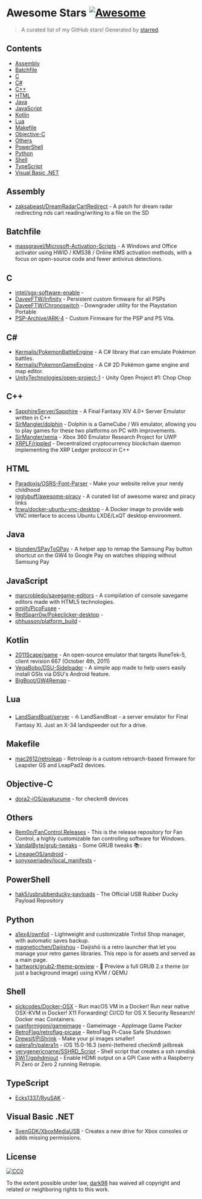 <!--lint disable awesome-contributing awesome-license awesome-list-item match-punctuation no-repeat-punctuation no-undefined-references awesome-spell-check-->
# Awesome Stars [![Awesome](https://awesome.re/badge.svg)](https://github.com/sindresorhus/awesome)

> A curated list of my GitHub stars! Generated by [starred](https://github.com/maguowei/starred).

## Contents

- [Assembly](#assembly)
- [Batchfile](#batchfile)
- [C](#c)
- [C#](#c#)
- [C++](#c++)
- [HTML](#html)
- [Java](#java)
- [JavaScript](#javascript)
- [Kotlin](#kotlin)
- [Lua](#lua)
- [Makefile](#makefile)
- [Objective-C](#objective-c)
- [Others](#others)
- [PowerShell](#powershell)
- [Python](#python)
- [Shell](#shell)
- [TypeScript](#typescript)
- [Visual Basic .NET](#visual-basic-.net)

## Assembly 

- [zaksabeast/DreamRadarCartRedirect](https://github.com/zaksabeast/DreamRadarCartRedirect) - A patch for dream radar redirecting nds cart reading/writing to a file on the SD

## Batchfile 

- [massgravel/Microsoft-Activation-Scripts](https://github.com/massgravel/Microsoft-Activation-Scripts) - A Windows and Office activator using HWID / KMS38 / Online KMS activation methods, with a focus on open-source code and fewer antivirus detections.

## C 

- [intel/sgx-software-enable](https://github.com/intel/sgx-software-enable) - 
- [DaveeFTW/Infinity](https://github.com/DaveeFTW/Infinity) - Persistent custom firmware for all PSPs
- [DaveeFTW/Chronoswitch](https://github.com/DaveeFTW/Chronoswitch) - Downgrader utility for the Playstation Portable
- [PSP-Archive/ARK-4](https://github.com/PSP-Archive/ARK-4) - Custom Firmware for the PSP and PS Vita.

## C# # 

- [Kermalis/PokemonBattleEngine](https://github.com/Kermalis/PokemonBattleEngine) - A C# library that can emulate Pokémon battles.
- [Kermalis/PokemonGameEngine](https://github.com/Kermalis/PokemonGameEngine) - A C# 2D Pokémon game engine and map editor.
- [UnityTechnologies/open-project-1](https://github.com/UnityTechnologies/open-project-1) - Unity Open Project #1: Chop Chop

## C++ 

- [SapphireServer/Sapphire](https://github.com/SapphireServer/Sapphire) - A Final Fantasy XIV 4.0+ Server Emulator written in C++
- [SirMangler/dolphin](https://github.com/SirMangler/dolphin) - Dolphin is a GameCube / Wii emulator, allowing you to play games for these two platforms on PC with improvements.
- [SirMangler/xenia](https://github.com/SirMangler/xenia) - Xbox 360 Emulator Research Project for UWP
- [XRPLF/rippled](https://github.com/XRPLF/rippled) - Decentralized cryptocurrency blockchain daemon implementing the XRP Ledger protocol in C++

## HTML 

- [Paradoxis/OSRS-Font-Parser](https://github.com/Paradoxis/OSRS-Font-Parser) - Make your website relive your nerdy childhood
- [Igglybuff/awesome-piracy](https://github.com/Igglybuff/awesome-piracy) - A curated list of awesome warez and piracy links
- [fcwu/docker-ubuntu-vnc-desktop](https://github.com/fcwu/docker-ubuntu-vnc-desktop) - A Docker image to provide web VNC interface to access Ubuntu LXDE/LxQT desktop environment.

## Java 

- [blunden/SPayToGPay](https://github.com/blunden/SPayToGPay) - A helper app to remap the Samsung Pay button shortcut on the GW4 to Google Pay on watches shipping without Samsung Pay

## JavaScript 

- [marcrobledo/savegame-editors](https://github.com/marcrobledo/savegame-editors) - A compilation of console savegame editors made with HTML5 technologies.
- [omijh/PicoFusee](https://github.com/omijh/PicoFusee) - 
- [RedSparr0w/Pokeclicker-desktop](https://github.com/RedSparr0w/Pokeclicker-desktop) - 
- [phhusson/platform_build](https://github.com/phhusson/platform_build) - 

## Kotlin 

- [2011Scape/game](https://github.com/2011Scape/game) - An open-source emulator that targets RuneTek-5, client revision 667 (October 4th, 2011)
- [VegaBobo/DSU-Sideloader](https://github.com/VegaBobo/DSU-Sideloader) - A simple app made to help users easily install GSIs via DSU's Android feature.
- [BigBoot/GW4Remap](https://github.com/BigBoot/GW4Remap) - 

## Lua 

- [LandSandBoat/server](https://github.com/LandSandBoat/server) - :sailboat: LandSandBoat - a server emulator for Final Fantasy XI. Just an X-34 landspeeder out for a drive.

## Makefile 

- [mac2612/retroleap](https://github.com/mac2612/retroleap) - Retroleap is a custom retroarch-based firmware for Leapster GS and LeapPad2 devices.

## Objective-C 

- [dora2-iOS/ayakurume](https://github.com/dora2-iOS/ayakurume) - for checkm8 devices

## Others 

- [Rem0o/FanControl.Releases](https://github.com/Rem0o/FanControl.Releases) - This is the release repository for Fan Control, a highly customizable fan controlling software for Windows.
- [VandalByte/grub-tweaks](https://github.com/VandalByte/grub-tweaks) - Some GRUB tweaks 📚💡
- [LineageOS/android](https://github.com/LineageOS/android) - 
- [sonyxperiadev/local_manifests](https://github.com/sonyxperiadev/local_manifests) - 

## PowerShell 

- [hak5/usbrubberducky-payloads](https://github.com/hak5/usbrubberducky-payloads) - The Official USB Rubber Ducky Payload Repository

## Python 

- [a1ex4/ownfoil](https://github.com/a1ex4/ownfoil) - Lightweight and customizable Tinfoil Shop manager, with automatic saves backup.
- [magneticchen/Daijishou](https://github.com/magneticchen/Daijishou) - Daijishō is a retro launcher that let you manage your retro games libraries. This repo is for assets and served as a main page.
- [hartwork/grub2-theme-preview](https://github.com/hartwork/grub2-theme-preview) - :city_sunrise: Preview a full GRUB 2.x theme (or just a background image) using KVM / QEMU

## Shell 

- [sickcodes/Docker-OSX](https://github.com/sickcodes/Docker-OSX) - Run macOS VM in a Docker! Run near native OSX-KVM in Docker! X11 Forwarding! CI/CD for OS X Security Research! Docker mac Containers.
- [ruanformigoni/gameimage](https://github.com/ruanformigoni/gameimage) - Gameimage - AppImage Game Packer
- [RetroFlag/retroflag-picase](https://github.com/RetroFlag/retroflag-picase) - RetroFlag Pi-Case Safe Shutdown
- [Drewsif/PiShrink](https://github.com/Drewsif/PiShrink) - Make your pi images smaller!
- [palera1n/palera1n](https://github.com/palera1n/palera1n) - iOS 15.0-16.3 (semi-)tethered checkm8 jailbreak
- [verygenericname/SSHRD_Script](https://github.com/verygenericname/SSHRD_Script) - Shell script that creates a ssh ramdisk
- [SWiT/gpihdmiout](https://github.com/SWiT/gpihdmiout) - Enable HDMI output on a GPi Case with a Raspberry Pi Zero or Zero 2 running Retropie.

## TypeScript 

- [Ecks1337/RyuSAK](https://github.com/Ecks1337/RyuSAK) - 

## Visual Basic .NET 

- [SvenGDK/XboxMediaUSB](https://github.com/SvenGDK/XboxMediaUSB) - Creates a new drive for Xbox consoles or adds missing permissions.


## License

[![CC0](http://mirrors.creativecommons.org/presskit/buttons/88x31/svg/cc-zero.svg)](https://creativecommons.org/publicdomain/zero/1.0/)

To the extent possible under law, [dark98](https://github.com/dark98) has waived all copyright and related or neighboring rights to this work.

